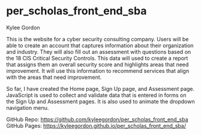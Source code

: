 # per_scholas_front_end_sba

Kylee Gordon

This is the website for a cyber security consulting company. Users will be able to create an account that captures information about their organization and industry. They will also fill out an assessment with questions based on the 18 CIS Critical Security Controls. This data will used to create a report that assigns them an overall security score and highlights areas that need improvement. It will use this information to recommend services that align with the areas that need improvement.

So far, I have created the Home page, Sign Up page, and Assessment page. JavaScript is used to collect and validate data that is entered in forms on the Sign Up and Assessment pages. It is also used to animate the dropdown navigation menu.

GitHub Repo: https://github.com/kyleegordon/per_scholas_front_end_sba
GitHub Pages: https://kyleegordon.github.io/per_scholas_front_end_sba/
